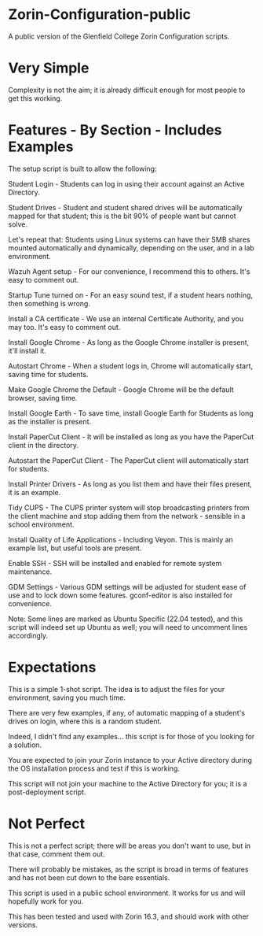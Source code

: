 # Zorin-Configuration-public

A public version of the Glenfield College Zorin Configuration scripts.

# Very Simple

Complexity is not the aim; it is already difficult enough for most people to get this working.

# Features - By Section - Includes Examples

The setup script is built to allow the following:

Student Login - Students can log in using their account against an Active Directory.

Student Drives - Student and student shared drives will be automatically mapped for that student; this is the bit 90% of people want but cannot solve.

Let's repeat that: Students using Linux systems can have their SMB shares mounted automatically and dynamically, depending on the user, and in a lab environment.

Wazuh Agent setup - For our convenience, I recommend this to others.  It's easy to comment out.

Startup Tune turned on - For an easy sound test, if a student hears nothing, then something is wrong.

Install a CA certificate - We use an internal Certificate Authority, and you may too.  It's easy to comment out.

Install Google Chrome - As long as the Google Chrome installer is present, it'll install it.

Autostart Chrome - When a student logs in, Chrome will automatically start, saving time for students.

Make Google Chrome the Default - Google Chrome will be the default browser, saving time.

Install Google Earth - To save time, install Google Earth for Students as long as the installer is present.

Install PaperCut Client - It will be installed as long as you have the PaperCut client in the directory.

Autostart the PaperCut Client - The PaperCut client will automatically start for students.

Install Printer Drivers - As long as you list them and have their files present, it is an example.

Tidy CUPS - The CUPS printer system will stop broadcasting printers from the client machine and stop adding them from the network - sensible in a school environment.

Install Quality of Life Applications - Including Veyon.  This is mainly an example list, but useful tools are present.

Enable SSH - SSH will be installed and enabled for remote system maintenance.

GDM Settings - Various GDM settings will be adjusted for student ease of use and to lock down some features.  gconf-editor is also installed for convenience.

Note: Some lines are marked as Ubuntu Specific (22.04 tested), and this script will indeed set up Ubuntu as well; you will need to uncomment lines accordingly.

# Expectations

This is a simple 1-shot script.  The idea is to adjust the files for your environment, saving you much time.

There are very few examples, if any, of automatic mapping of a student's drives on login, where this is a random student.

Indeed, I didn't find any examples... this script is for those of you looking for a solution.

You are expected to join your Zorin instance to your Active directory during the OS installation process and test if this is working.

This script will not join your machine to the Active Directory for you; it is a post-deployment script.

# Not Perfect

This is not a perfect script; there will be areas you don't want to use, but in that case, comment them out.

There will probably be mistakes, as the script is broad in terms of features and has not been cut down to the bare essentials.

This script is used in a public school environment.  It works for us and will hopefully work for you.

This has been tested and used with Zorin 16.3, and should work with other versions.
